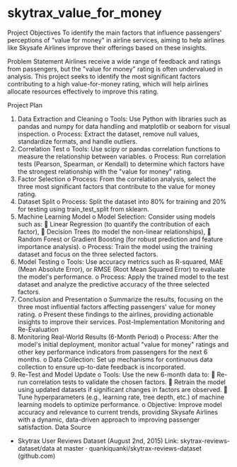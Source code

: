 # skytrax_value_for_money
Project Objectives
To identify the main factors that influence passengers' perceptions of "value for money" in airline services, aiming to help airlines like Skysafe Airlines improve their offerings based on these insights.

Problem Statement
Airlines receive a wide range of feedback and ratings from passengers, but the "value for money" rating is often undervalued in analysis. This project seeks to identify the most significant factors contributing to a high value-for-money rating, which will help airlines allocate resources effectively to improve this rating.

Project Plan
1.	Data Extraction and Cleaning
o	Tools: Use Python with libraries such as pandas and numpy for data handling and matplotlib or seaborn for visual inspection.
o	Process: Extract the dataset, remove null values, standardize formats, and handle outliers.
2.	Correlation Test
o	Tools: Use scipy or pandas correlation functions to measure the relationship between variables.
o	Process: Run correlation tests (Pearson, Spearman, or Kendall) to determine which factors have the strongest relationship with the "value for money" rating.
3.	Factor Selection
o	Process: From the correlation analysis, select the three most significant factors that contribute to the value for money rating.
4.	Dataset Split
o	Process: Split the dataset into 80% for training and 20% for testing using train_test_split from sklearn.
5.	Machine Learning Model
o	Model Selection: Consider using models such as:
	Linear Regression (to quantify the contribution of each factor),
	Decision Trees (to model the non-linear relationships),
	Random Forest or Gradient Boosting (for robust prediction and feature importance analysis).
o	Process: Train the model using the training dataset and focus on the three selected factors.
6.	Model Testing
o	Tools: Use accuracy metrics such as R-squared, MAE (Mean Absolute Error), or RMSE (Root Mean Squared Error) to evaluate the model's performance.
o	Process: Apply the trained model to the test dataset and analyze the predictive accuracy of the three selected factors.
7.	Conclusion and Presentation
o	Summarize the results, focusing on the three most influential factors affecting passengers' value for money rating.
o	Present these findings to the airlines, providing actionable insights to improve their services.
Post-Implementation Monitoring and Re-Evaluation
8.	Monitoring Real-World Results (6-Month Period)
o	Process: After the model's initial deployment, monitor actual "value for money" ratings and other key performance indicators from passengers for the next 6 months.
o	Data Collection: Set up mechanisms for continuous data collection to ensure up-to-date feedback is incorporated.
9.	Re-Test and Model Update
o	Tools: Use the new 6-month data to:
	Re-run correlation tests to validate the chosen factors.
	Retrain the model using updated datasets if significant changes in factors are observed.
	Tune hyperparameters (e.g., learning rate, tree depth, etc.) of machine learning models to optimize performance.
o	Objective: Improve model accuracy and relevance to current trends, providing Skysafe Airlines with a dynamic, data-driven approach to improving passenger satisfaction.
Data Source
-	Skytrax User Reviews Dataset (August 2nd, 2015)
Link: skytrax-reviews-dataset/data at master · quankiquanki/skytrax-reviews-dataset (github.com)

